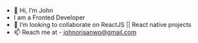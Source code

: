 - 👋 Hi, I’m John
- I am a Fronted Developer
- 💞️ I’m looking to collaborate on ReactJS || React native projects
- 📫 Reach me at - johnorisanwo@gmail.com

<!---
Johnoris/Johnoris is a ✨ special ✨ repository because its `README.md` (this file) appears on your GitHub profile.
You can click the Preview link to take a look at your changes.
--->
